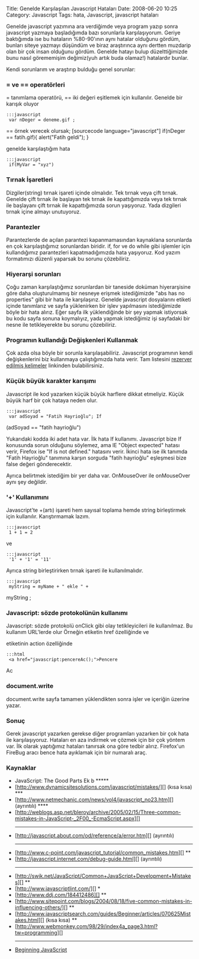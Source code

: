 Title: Genelde Karşılaşılan Javascript Hataları
Date: 2008-06-20 10:25
Category: Javascript
Tags: hata, Javascript, javascript hataları

Genelde javascript yazımına ara verdiğimde veya program yazıp sonra
javascript yazmaya başladığımda bazı sorunlarla karşılaşıyorum. Geriye
baktığımda ise bu hataların %80-90'ının aynı hatalar olduğunu gördüm,
bunları siteye yazmayı düşündüm ve biraz araştırınca aynı dertten
muzdarip olan bir çok insan olduğunu gördüm. Genelde hatayı bulup
düzelttiğimizde bunu nasıl görememişim değimiz(yuh artık buda olamaz!)
hatalardır bunlar. <!--more-->

Kendi sorunlarım ve araştırıp bulduğu genel sorunlar:

### = ve == operatörleri

= tanımlama operatörü, == iki değeri eşitlemek için kullanılır. Genelde
bir karışık oluyor

	:::javascript
	 var nDeger = deneme.gif ;
 == örnek verecek olursak; [sourcecode
language="javascript"] if(nDeger == fatih.gif){ alert("Fatih geldi"); }


genelde karşılaştığım hata

	:::javascript
	 if(MyVar = "xyz") 

### Tırnak İşaretleri

Dizgiler(string) tırnak işareti içinde olmalıdır. Tek tırnak veya çift
tırnak. Genelde çift tırnak ile başlayan tek tırnak ile kapattığımızda
veya tek tırnak ile başlayanı çift tırnak ile kapattığımızda sorun
yaşıyoruz. Yada dizgileri tırnak içine almayı unutuyoruz.

### Parantezler

Parantezlerde de açılan parantezi kapanmamasından kaynaklana sorunlarda
en çok karşılaştığımız sorunlardan biridir. if, for ve do while gibi
işlemler için kullandığımız parantezleri kapatmadığımızda hata
yaşıyoruz. Kod yazım formatımızı düzenli yaparsak bu sorunu çözebiliriz.

### Hiyerarşi sorunları

Çoğu zaman karşılaştığımız sorunlardan bir taneside doküman
hiyerarşisine göre daha oluşturulmamış bir nesneye erişmek istediğimizde
"abs has no properties" gibi bir hata ile karşılaşırız. Genelde
javascript dosyalarını <head> etiketi içinde tanımlarız ve sayfa
yüklenirken bir işlev yapılmasını istediğimizde böyle bir hata alırız.
Eğer sayfa ilk yüklendiğinde bir şey yapmak istiyorsak bu kodu sayfa
sonuna koymalıyız, yada yapmak istediğimiz işi sayfadaki bir nesne ile
tetikleyerekte bu sorunu çözebiliriz.

### Programın kullandığı Değişkenleri Kullanmak

Çok azda olsa böyle bir sorunla karşılaşabiliriz. Javascript programının
kendi değişkenlerini biz kullanmaya çalıştığımızda hata verir. Tam
listesini [rezerver edilmiş kelimeler][] linkinden bulabilirsiniz.

### Küçük büyük karakter karışımı

Javascript ile kod yazarken küçük büyük harflere dikkat etmeliyiz. Küçük
büyük harf bir çok hataya neden olur.

	:::javascript
	 var adSoyad = "Fatih Hayrioğlu"; If
(adSoyad == "fatih hayrioğlu") 

Yukarıdaki kodda iki adet hata var. İlk hata If kullanımı. Javascript
bize If konusunda sorun olduğunu söylemez, ama IE "Object expected"
hatası verir, Firefox ise "If is not defined." hatasını verir. İkinci
hata ise ilk tanımda "Fatih Hayrioğlu" tanımına karşın sorguda "fatih
hayrioğlu" eşleşmesi bize false değeri gönderecektir.

Ayrıca belirtmek istediğim bir yer daha var. OnMouseOver ile onMouseOver
aynı şey değildir.

### '+' Kullanımını

Javascript'te +(artı) işareti hem sayısal toplama hemde string
birleştirmek için kullanılır. Karıştırmamak lazım.

	:::javascript
	 1 + 1 = 2 

ve

	:::javascript
	 '1' + '1' = '11' 

Ayrıca string birleştirirken tırnak işareti ile kullanılmalıdır.

	:::javascript
	 myString = myName + " ekle " +
myString ; 

### Javascript: sözde protokolünün kullanımı

Javascript: sözde protokolü onClick gibi olay tetikleyicileri ile
kullanılmaz. Bu kullanım URL'lerde olur Örneğin <a> etiketin href
özelliğinde ve <form> etiketinin action özelliğinde

	:::html
	 <a href="javascript:pencereAc();">Pencere
Ac</a> 

### document.write

document.write sayfa tamamen yüklendikten sonra işler ve içeriğin
üzerine yazar.

### Sonuç

Gerek javascript yazarken gerekse diğer programları yazarken bir çok
hata ile karşılaşıyoruz. Hataları en aza indirmek ve çözmek için bir çok
yöntem var. İlk olarak yaptığımız hataları tanırsak ona göre tedbir
alırız. Firefox'un FireBug aracı bence hata ayıklamak için bir numaralı
araç.

### Kaynaklar

-   <span>JavaScript: The Good Parts Ek b ***** </span>
-   [http://www.dynamicsitesolutions.com/javascript/mistakes/][] (kısa
    kısa) ***
-   [http://www.netmechanic.com/news/vol4/javascript_no23.htm][]
    (ayrıntılı) ****
-   [http://weblogs.asp.net/bleroy/archive/2005/02/15/Three-common-mistakes-in-JavaScript-_2F00_-EcmaScript.aspx][]
    ***
-   [http://javascript.about.com/od/reference/a/error.htm][] (ayrıntılı)
    ***
-   [http://www.c-point.com/javascript_tutorial/common_mistakes.htm][]
    **
-   [http://javascript.internet.com/debug-guide.html][] (ayrıntılı)
    ****
-   [http://swik.net/JavaScript/Common+JavaScript+Development+Mistakes][]
    **
-   [http://www.javascriptlint.com/][] *
-   [http://www.ddj.com/184412486][] **
-   [http://www.sitepoint.com/blogs/2004/08/18/five-common-mistakes-in-influencing-others/][]
    **
-   [http://www.javascriptsearch.com/guides/Beginner/articles/070625Mistakes.html][]
    (kısa kısa) **
-   [http://www.webmonkey.com/98/29/index4a_page3.html?tw=programming][]
    ***
-   [Beginning JavaScript][]

</p>

  [rezerver edilmiş kelimeler]: http://javascript.about.com/library/blreserved.htm
    "rezerver edilmiş kelimeler"
  [http://www.dynamicsitesolutions.com/javascript/mistakes/]: http://www.dynamicsitesolutions.com/javascript/mistakes/
  [http://www.netmechanic.com/news/vol4/javascript_no23.htm]: http://www.netmechanic.com/news/vol4/javascript_no23.htm
  [http://weblogs.asp.net/bleroy/archive/2005/02/15/Three-common-mistakes-in-JavaScript-_2F00_-EcmaScript.aspx]:
    http://weblogs.asp.net/bleroy/archive/2005/02/15/Three-common-mistakes-in-JavaScript-_2F00_-EcmaScript.aspx
  [http://javascript.about.com/od/reference/a/error.htm]: http://javascript.about.com/od/reference/a/error.htm
  [http://www.c-point.com/javascript_tutorial/common_mistakes.htm]: http://www.c-point.com/javascript_tutorial/common_mistakes.htm
  [http://javascript.internet.com/debug-guide.html]: http://javascript.internet.com/debug-guide.html
  [http://swik.net/JavaScript/Common+JavaScript+Development+Mistakes]: http://swik.net/JavaScript/Common+JavaScript+Development+Mistakes
  [http://www.javascriptlint.com/]: http://www.javascriptlint.com/
  [http://www.ddj.com/184412486]: http://www.ddj.com/184412486
  [http://www.sitepoint.com/blogs/2004/08/18/five-common-mistakes-in-influencing-others/]:
    http://www.sitepoint.com/blogs/2004/08/18/five-common-mistakes-in-influencing-others/
  [http://www.javascriptsearch.com/guides/Beginner/articles/070625Mistakes.html]:
    http://www.javascriptsearch.com/guides/Beginner/articles/070625Mistakes.html
  [http://www.webmonkey.com/98/29/index4a_page3.html?tw=programming]: http://www.webmonkey.com/98/29/index4a_page3.html?tw=programming
  [Beginning JavaScript]: http://www.wrox.com/WileyCDA/WroxTitle/productCd-0764555871.html
    "Beginning JavaScript"
